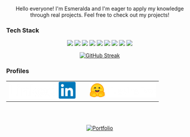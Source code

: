 <p align="center">
Hello everyone! I'm Esmeralda and I'm eager to apply my knowledge through real projects. Feel free to check out my projects!
</p>

### Tech Stack
<p align="center">
  <img src="https://img.shields.io/badge/Python-3776AB?style=for-the-badge&logo=python&logoColor=white" />
  <img src="https://img.shields.io/badge/R-276DC3?style=for-the-badge&logo=r&logoColor=white" />
  <img src="https://img.shields.io/badge/Numpy-4974BF?style=for-the-badge&logo=numpy&logoColor=white" />
  <img src="https://img.shields.io/badge/Matplotlib-11557C?style=for-the-badge&logo=plotly&logoColor=white" />
  <img src="https://img.shields.io/badge/Scikit--Learn-5F8AA3?style=for-the-badge&logo=scikit-learn&logoColor=white" />
  <img src="https://img.shields.io/badge/SQL-4479A1?style=for-the-badge&logo=mysql&logoColor=white" />
  <img src="https://img.shields.io/badge/Excel-217346?style=for-the-badge&logo=microsoft-excel&logoColor=white" />
  <img src="https://img.shields.io/badge/PowerBI-6DB5A5?style=for-the-badge&logo=powerbi&logoColor=black" />
  <img src="https://img.shields.io/badge/Tableau-2d5579?style=for-the-badge&logo=tableau&logoColor=white" />
</p>

<div align="center">

[![GitHub Streak](https://streak-stats.demolab.com?user=iEsmeralda&theme=transparent&hide_border=true&short_numbers=true&date_format=j%20M%5B%20Y%5D&dates=8672B2&ring=382D46&stroke=362E48&sideNums=9C93EB&sideLabels=645AEB&fire=9C93EB&currStreakNum=9C93EB&currStreakLabel=645AEB)](https://git.io/streak-stats)
</div>

### Profiles
<table align="center">
  <tr style="border: none !important;">
    <td style="border: none !important;">
      <a href="https://www.linkedin.com/in/esmeralda-lopezs/" target="_blank" rel="noreferrer">
        <img src="https://raw.githubusercontent.com/iEsmeralda/iesmeralda.github.io/main/icons/linkedin-title.png" width="180"/>
      </a>
    </td>
    <td style="border: none !important; padding-left: 30px;">
      <a href="https://huggingface.co/iEsmeralda" target="_blank" rel="noreferrer">
        <img src="https://raw.githubusercontent.com/iEsmeralda/iesmeralda.github.io/main/icons/huggingface-title.png" width="180"/>
      </a>
    </td>
  </tr>
</table>
<br><br>
<p align="center">
  <a href="https://iesmeralda.github.io">
    <img src="https://img.shields.io/badge/Visit%20My%20Portfolio-6D64B5?style=for-the-badge" alt="Portfolio"/>
  </a>
</p>
